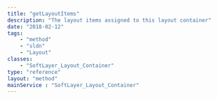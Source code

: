 ```yaml
---
title: "getLayoutItems"
description: "The layout items assigned to this layout container"
date: "2018-02-12"
tags:
    - "method"
    - "sldn"
    - "Layout"
classes:
    - "SoftLayer_Layout_Container"
type: "reference"
layout: "method"
mainService : "SoftLayer_Layout_Container"
---
```

